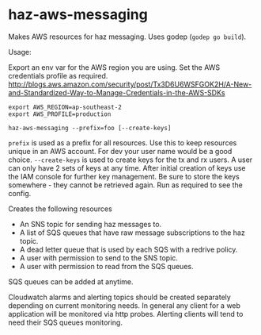 # haz-aws-messaging

Makes AWS resources for haz messaging.  Uses godep (`godep go build`).

Usage:

Export an env var for the AWS region you are using.  Set the AWS credentials profile as required.    
http://blogs.aws.amazon.com/security/post/Tx3D6U6WSFGOK2H/A-New-and-Standardized-Way-to-Manage-Credentials-in-the-AWS-SDKs

```
export AWS_REGION=ap-southeast-2
export AWS_PROFILE=production
```

```
haz-aws-messaging --prefix=foo [--create-keys]
```

`prefix` is used as a prefix for all resources.  Use this to keep resources unique in an AWS account.  For dev your user name would be a good choice.
`--create-keys` is used to create keys for the tx and rx users.  A user can only have 2 sets of keys at any time.  After initial creation of keys use the IAM console for further key management.  Be sure to store the keys somewhere - they cannot be retrieved again.  Run as required to see the config.

Creates the following resources

* An SNS topic for sending haz messages to.
* A list of SQS queues that have raw message subscriptions to the haz topic.
* A dead letter queue that is used by each SQS with a redrive policy.
* A user with permission to send to the SNS topic.
* A user with permission to read from the SQS queues.

SQS queues can be added at anytime.  

Cloudwatch alarms and alerting topics should be created separately depending on current monitoring needs.  In general any client for a web application will be monitored via http probes.  Alerting clients will tend to need their SQS queues monitoring.
